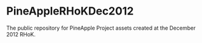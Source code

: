 PineAppleRHoKDec2012
====================

The public repository for PineApple Project assets created at the December 2012 RHoK.